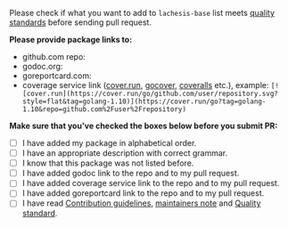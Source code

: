 Please check if what you want to add to `lachesis-base` list meets [quality standards](https://github.com/Fantom-foundation/lachesis-base/blob/master/CONTRIBUTING.md#quality-standard) before sending pull request.

**Please provide package links to:**

- github.com repo:
- godoc.org:
- goreportcard.com:
- coverage service link ([cover.run](https://cover.run/), [gocover](http://gocover.io/), [coveralls](https://coveralls.io/) etc.), example: `[![cover.run](https://cover.run/go/github.com/user/repository.svg?style=flat&tag=golang-1.10)](https://cover.run/go?tag=golang-1.10&repo=github.com%2Fuser%2Frepository)`

**Make sure that you've checked the boxes below before you submit PR:**
- [ ] I have added my package in alphabetical order.
- [ ] I have an appropriate description with correct grammar.
- [ ] I know that this package was not listed before.
- [ ] I have added godoc link to the repo and to my pull request.
- [ ] I have added coverage service link to the repo and to my pull request.
- [ ] I have added goreportcard link to the repo and to my pull request.
- [ ] I have read [Contribution guidelines](https://github.com/Fantom-foundation/lachesis-base/blob/master/CONTRIBUTING.md#contribution-guidelines), [maintainers note](https://github.com/Fantom-foundation/lachesis-base/blob/master/CONTRIBUTING.md#maintainers) and [Quality standard](https://github.com/Fantom-foundation/lachesis-base/blob/master/CONTRIBUTING.md#quality-standard).
